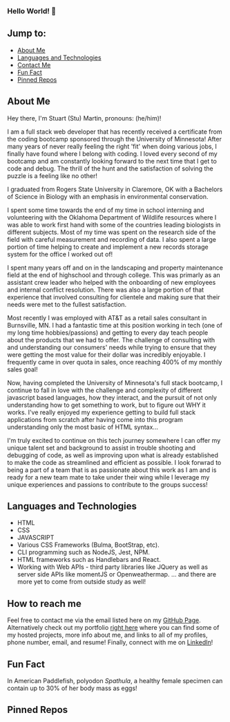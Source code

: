 ### Hello World! 👋

## Jump to:

- [About Me](#about-me)
- [Languages and Technologies](#languages-and-technologies)
- [Contact Me](#how-to-reach-me)
- [Fun Fact](#fun-fact)
- [Pinned Repos](#pinned-repos)

## About Me

Hey there, I'm Stuart (Stu) Martin, pronouns: (he/him)!

I am a full stack web developer that has recently received a certificate from the coding bootcamp sponsored through the University of Minnesota! After many years of never really feeling the right 'fit' when doing various jobs, I finally have found where I belong with coding. I loved every second of my bootcamp and am constantly looking forward to the next time that I get to code and debug. The thrill of the hunt and the satisfaction of solving the puzzle is a feeling like no other!

I graduated from Rogers State University in Claremore, OK with a Bachelors of Science in Biology with an emphasis in environmental conservation.

I spent some time towards the end of my time in school interning and volunteering with the Oklahoma Department of Wildlife resources where I was able to work first hand with some of the countries leading biologists in different subjects. Most of my time was spent on the research side of the field with careful measurement and recording of data. I also spent a large portion of time helping to create and implement a new records storage system for the office I worked out of! 

I spent many years off and on in the landscaping and property maintenance field at the end of highschool and through college. This was primarly as an assistant crew leader who helped with the onboarding of new employees and internal conflict resolution. There was also a large portion of that experience that involved consulting for clientele and making sure that their needs were met to the fullest satisfaction. 

Most recently I was employed with AT&T as a retail sales consultant in Burnsville, MN. I had a fantastic time at this position working in tech (one of my long time hobbies/passions) and getting to every day teach people about the products that we had to offer. The challenge of consulting with and understanding our consumers' needs while trying to ensure that they were getting the most value for their dollar was incredibly enjoyable. I frequently came in over quota in sales, once reaching 400% of my monthly sales goal! 

Now, having completed the University of Minnesota's full stack bootcamp, I continue to fall in love with the challenge and complexity of different javascript based languages, how they interact, and the pursuit of not only understanding how to get something to work, but to figure out WHY it works. I've really enjoyed my experience getting to build full stack applications from scratch after having come into this program understanding only the most basic of HTML syntax...

I'm truly excited to continue on this tech journey somewhere I can offer my unique talent set and background to assist in trouble shooting and debugging of code, as well as improving upon what is already established to make the code as streamlined and efficient as possible. I look forwrad to being a part of a team that is as passionate about this work as I am and is ready for a new team mate to take under their wing while I leverage my unique experiences and passions to contribute to the groups success! 

## Languages and Technologies 
- HTML
- CSS
- JAVASCRIPT
- Various CSS Frameworks (Bulma, BootStrap, etc).
- CLI programming such as NodeJS, Jest, NPM.
- HTML frameworks such as Handlebars and React.
- Working with Web APIs - third party libraries like JQuery as well as server side APIs like momentJS or Openweathermap.
... and there are more yet to come from outside study as well!

## How to reach me

Feel free to contact me via the email listed here on my [GitHub Page](https://github.com/StuMartin22).
Alternatively check out my portfolio [right here](https://stumartin22.github.io/Portfolio/) where you can find some of my hosted projects, more info about me, and links to all of my profiles, phone number, email, and resume!
Finally, connect with me on [LinkedIn](https://pages.github.com/)!

## Fun Fact

In American Paddlefish, polyodon _Spathula_, a healthy female specimen can contain up to 30% of her body mass as eggs! 


## Pinned Repos
